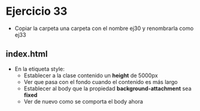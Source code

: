 # Ejercicio 33

* Copiar la carpeta una carpeta con el nombre ej30 y renombrarla como ej33

## index.html
* En la etiqueta style:
  * Establecer a la clase contenido un **height** de 5000px
  * Ver que pasa con el fondo cuando el contenido es más largo
  * Establecer al body que la propiedad **background-attachment** sea **fixed**
  * Ver de nuevo como se comporta el body ahora
  
